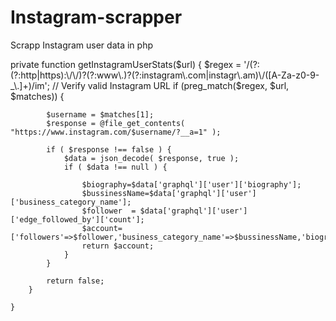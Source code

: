 # Instagram-scrapper
Scrapp Instagram user data in php

 private function getInstagramUserStats($url)
    {
        $regex = '/(?:(?:http|https):\/\/)?(?:www\.)?(?:instagram\.com|instagr\.am)\/([A-Za-z0-9-_\.]+)/im';
        // Verify valid Instagram URL
        if (preg_match($regex, $url, $matches)) {

            $username = $matches[1];
            $response = @file_get_contents( "https://www.instagram.com/$username/?__a=1" );

            if ( $response !== false ) {
                $data = json_decode( $response, true );
                if ( $data !== null ) {

                    $biography=$data['graphql']['user']['biography'];
                    $bussinessName=$data['graphql']['user']['business_category_name'];
                    $follower  = $data['graphql']['user']['edge_followed_by']['count'];
                    $account=['followers'=>$follower,'business_category_name'=>$bussinessName,'biography'=>$biography];
                    return $account;
                }
            }

            return false;
        }

    }
